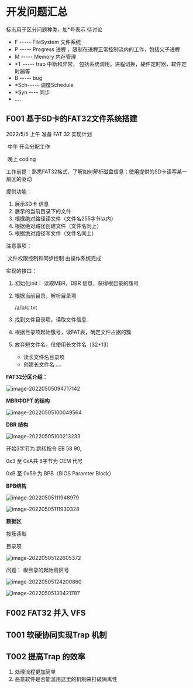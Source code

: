 # 开发问题汇总

标志用于区分问题种类，加*号表示 待讨论

- F -----   FileSystem 文件系统
- P -----  Progress 进程 ，限制在进程正常控制流内的工作，包括父子进程
- M -----  Memory 内存管理
- *T ----- trap 中断和异常， 包括系统调用，进程切换，硬件定时器，软件定时器等
- B ----- bug
- *Sch----- 调度Schedule 
- *Syn ---- 同步
- ....







## F001 基于SD卡的FAT32文件系统搭建

2022/5/5 上午 准备 FAT 32 实现计划

​				 中午  开会分配工作

​				 晚上 coding



工作前提：熟悉FAT32格式，了解如何解析磁盘信息；使用提供的SD卡读写某一扇区的驱动



提供功能：

1. 展示SD卡 信息
2. 展示的当前目录下的文件
3. 根据绝对路径读文件（文件名255字节以内）
4. 根据绝对路径创建文件（文件名同上）
5. 根据绝对路径写文件（文件名同上）

注意事项：

​	文件权限控制和同步控制 由操作系统完成



实现的接口：

1. 初始化init： 读取MBR，DBR 信息，获得根目录的簇号

2. 根据当前目录，解析目录项

   /a/b/c.txt

3. 找到文件目录项，读取文件信息

4. 根据目录项起始簇号，读FAT表，确定文件占据的簇

5. 放弃短文件名，仅使用长文件名（32*13）

   - 读长文件名目录项
   - 创建长文件名 ....





**FAT32分区介绍：**

![image-20220505094717142](pic/image-20220505094717142.png)



**MBR中DPT 的结构**

![image-20220505100049564](pic/image-20220505100049564.png)



**DBR 结构**

![image-20220505100213233](pic/image-20220505100213233.png)



开始3字节为 跳转指令 EB 58 90,

0x3 至 0xA共 8字节为 OEM 代号

0xB 至 0x59  为 BPB（BIOS Paramter Block）

**BPB结构**

![image-20220505111948979](pic/image-20220505111948979.png)





![image-20220505111930328](pic/image-20220505111930328.png)







**数据区**

按簇读取



目录项

![image-20220505122605372](pic/image-20220505122605372.png)



问题： 根目录的起始扇区号

![image-20220505124200860](pic/image-20220505124200860.png)





![image-20220505130421787](pic/image-20220505130421787.png)



## F002 FAT32 并入 VFS





## T001 软硬协同实现Trap 机制





## T002 提高Trap 的效率

1. 处理流程更加简单
2. 恶意软件是否能滥用这里的机制来打破隔离性

